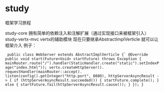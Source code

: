 # study
框架学习旅程

study-core 拥有简单的依赖注入和注解扩展（通过实现接口来被框架引入）
study-vertx-mvc vertx的辅助模块 现在只要继承AbstractImplVerticle 就可以让框架介入
例子：



`` public class WebServer extends AbstractImplVerticle {`
    @Override
    public void start(Future<Void> startFuture) throws Exception {
        mainRouter.route("/").handler(StaticHandler.create("static").setIndexPage("index.html"));
        vertx.createHttpServer().
                requestHandler(mainRouter::accept).
                listen(config().getInteger("http.port", 8080), httpServerAsyncResult -> {
                    if (httpServerAsyncResult.succeeded()) {
                        startFuture.complete();
                    } else {
                        startFuture.fail(httpServerAsyncResult.cause());
                    }
                });
}``
